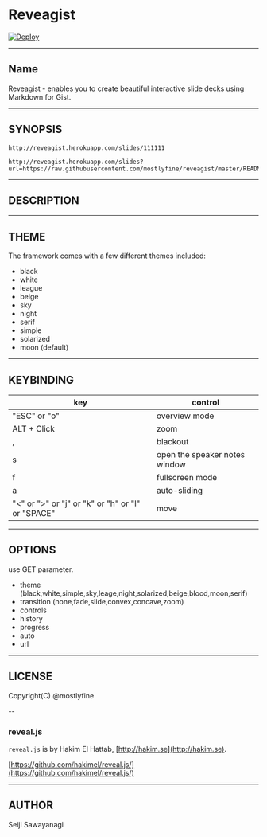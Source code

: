 # Reveagist

[![Deploy](https://www.herokucdn.com/deploy/button.png)](https://heroku.com/deploy)

---

## Name

Reveagist - enables you to create beautiful interactive slide decks using Markdown for Gist.

---

## SYNOPSIS

```
http://reveagist.herokuapp.com/slides/111111
```

```
http://reveagist.herokuapp.com/slides?url=https://raw.githubusercontent.com/mostlyfine/reveagist/master/README.md&number=1&auto=10000&transition=concave&theme=beige
```

---

## DESCRIPTION

---

## THEME
The framework comes with a few different themes included:

- black
- white
- league
- beige
- sky
- night
- serif
- simple
- solarized
- moon (default)

---

## KEYBINDING

key|control
----------------|-----------
"ESC" or "o"|overview mode
ALT + Click|zoom
,|blackout
s|open the speaker notes window
f|fullscreen mode
a|auto-sliding
"<" or ">" or "j" or "k" or "h" or "l" or "SPACE"|move

---

## OPTIONS
use GET parameter.

- theme (black,white,simple,sky,leage,night,solarized,beige,blood,moon,serif)
- transition (none,fade,slide,convex,concave,zoom)
- controls
- history
- progress
- auto
- url

---

## LICENSE

Copyright(C) @mostlyfine

--

### reveal.js

`reveal.js` is by Hakim El Hattab, [http://hakim.se](http://hakim.se).

[https://github.com/hakimel/reveal.js/](https://github.com/hakimel/reveal.js/)

---

## AUTHOR

Seiji Sawayanagi <mostlyfine at gmail.com>
